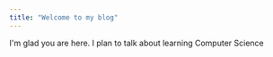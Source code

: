 ```yaml
---
title: "Welcome to my blog"
---
```


I'm glad you are here. I plan to talk about learning Computer Science
